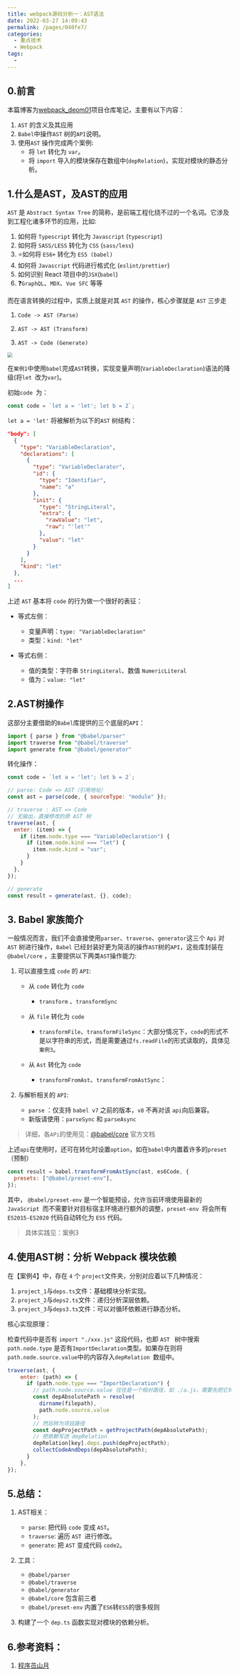 ```yaml
---
title: webpack源码分析一：AST语法
date: 2022-03-27 14:09:43
permalink: /pages/040fe7/
categories:
  - 重点技术
  - Webpack
tags:
  - 
---
```




## 0.前言

本篇博客为[webpack_deom01](https://github.com/wangjs-jacky/webpack_demo01)项目仓库笔记，主要有以下内容：

1. `AST` 的含义及其应用
2. `Babel`中操作`AST` 树的`API`说明。
3. 使用`AST` 操作完成两个案例:
   - 将 `let` 转化为 `var`。
   - 将 `import` 导入的模块保存在数组中(`depRelation`)，实现对模块的静态分析。

## 1.什么是AST，及AST的应用

`AST` 是 `Abstract Syntax Tree` 的简称，是前端工程化绕不过的一个名词。它涉及到工程化诸多环节的应用，比如:

1. 如何将 `Typescript` 转化为 `Javascript` (`typescript`)
2. 如何将 `SASS/LESS` 转化为 `CSS` (`sass/less`)
3. :star:如何将 `ES6+` 转化为 `ES5 (babel)` 
4. 如何将 `Javascript` 代码进行格式化 (`eslint/prettier`)
5. 如何识别 React 项目中的` JSX `(`babel`)
6. :question:`GraphQL`、`MDX`、`Vue SFC` 等等

而在语言转换的过程中，实质上就是对其 `AST` 的操作，核心步骤就是 `AST` 三步走

1. `Code -> AST (Parse)`

2. `AST -> AST (Transform)`

3. `AST -> Code (Generate)`

<img src="https://wjs-tik.oss-cn-shanghai.aliyuncs.com/image-20220327141204080.png" style="zoom:67%;" />

在`案例1`中使用`babel`完成`AST`转换，实现变量声明(`VariableDeclaration`)语法的降级(将`let `改为`var`)。 

初始`code `为：

```javascript
const code = `let a = 'let'; let b = 2`;
```

`let a = 'let'` 将被解析为以下的`AST` 树结构：

```json
"body": [
  {
    "type": "VariableDeclaration",
    "declarations": [
      {
        "type": "VariableDeclarator",
        "id": {
          "type": "Identifier",
          "name": "a"
        },
        "init": {
          "type": "StringLiteral",
          "extra": {
            "rawValue": "let",
            "raw": "'let'"
          },
          "value": "let"
        }
      }
    ],
    "kind": "let"
  },
  ...
]
```

上述 `AST` 基本将 `code` 的行为做一个很好的表征：

- 等式左侧：
  - 变量声明：`type: "VariableDeclaration"`
  - 类型：`kind: "let"`

- 等式右侧：
  - 值的类型：字符串 `StringLiteral`、数值 `NumericLiteral`
  - 值为：`value: "let"`



## 2.AST树操作

这部分主要借助的`Babel`库提供的三个底层的`API`：

```javascript
import { parse } from "@babel/parser"
import traverse from "@babel/traverse"
import generate from "@babel/generator"
```

转化操作：

```javascript
const code = `let a = 'let'; let b = 2`;

// parse: Code => AST（引用地址）
const ast = parse(code, { sourceType: "module" });

// traverse : AST => Code 
// 无输出，直接修改的原 AST 树
traverse(ast, {
  enter: (item) => {
    if (item.node.type === "VariableDeclaration") {
      if (item.node.kind === "let") {
        item.node.kind = "var";
      }
    }
  },
});

// generate
const result = generate(ast, {}, code);
```



## 3. Babel 家族简介

一般情况而言，我们不会直接使用`parser`、`traverse`、`generator`这三个 `Api` 对 `AST` 树进行操作，`Babel` 已经封装好更为简洁的操作`AST`树的`API`，这些库封装在`@babel/core` ，主要提供以下两类`AST`操作能力:

1. 可以直接生成 `code` 的 `API`:

   - 从 `code` 转化为 `code`
     - `transform` 、`transformSync`

   - 从 `file` 转化为 `code`
     - `transformFile`、`transformFileSync`：大部分情况下，`code`的形式不是以字符串的形式，而是需要通过`fs.readFile`的形式读取的，具体见`案例3`。
   - 从 `Ast` 转化为 `code`
     - `transformFromAst`、`transformFromAstSync`：

2. 与解析相关的 `API`:

   - `parse` ：仅支持 `babel v7` 之前的版本，`v8` 不再对该 `api`向后兼容。
   - 新版请使用：`parseSync` 和 `parseAsync`

> 详细，各`APi`的使用见：[@babel/core](https://www.babeljs.cn/docs/babel-core) 官方文档

上述`api`在使用时，还可在转化时设置`option`，如在`babel`中内置着许多的`preset`（预制）

```javascript
const result = babel.transformFromAstSync(ast, es6Code, {
  presets: ["@babel/preset-env"],
});
```

其中， `@babel/preset-env` 是一个智能预设，允许当前环境使用最新的 `JavaScript `而不需要针对目标宿主环境进行额外的调整，`preset-env `将会所有 `ES2015-ES2020` 代码自动转化为 `ES5` 代码。

> 具体实践见：案例3



## 4.使用AST树：分析 Webpack 模块依赖

在【案例4】中，存在 `4` 个 `project`文件夹，分别对应着以下几种情况：

1. `project_1`与`deps.ts`文件：基础模块分析实现。
2. `project_2`与`deps2.ts`文件：递归分析深层依赖。
3. `project_3`与`deps3.ts`文件：可以对循环依赖进行静态分析。

核心实现原理：

检查代码中是否有 `import "./xxx.js"` 这段代码，也即 `AST ` 树中搜索 `path.node.type` 是否有`ImportDeclaration`类型。如果存在则将`path.node.source.value`中的内容存入`depRelation `数组中。

```javascript
traverse(ast, {
    enter: (path) => {
      if (path.node.type === "ImportDeclaration") {
        // path.node.source.value 往往是一个相对路径，如 ./a.js，需要先把它转为一个绝对路径
        const depAbsolutePath = resolve(
          dirname(filepath),
          path.node.source.value
        );
        // 然后转为项目路径
        const depProjectPath = getProjectPath(depAbsolutePath);
        // 把依赖写进 depRelation
        depRelation[key].deps.push(depProjectPath);
        collectCodeAndDeps(depAbsolutePath);
      }
    },
});
```



## 5.总结：

1. AST相关：
   - `parse`: 把代码 `code` 变成 `AST`。
   - `traverse`: 遍历 `AST `进行修改。
   - `generate`: 把 `AST` 变成代码 `code2`。
2. 工具：
   - `@babel/parser`
   - `@babel/traverse`
   - `@babel/generator`
   - `@babel/core` 包含前三者
   - `@babel/preset-env` 内置了`ES6`转`ES5`的很多规则

3. 构建了一个 `dep.ts` 函数实现对模块的依赖分析。



## 6.参考资料：

1. [程序员山月](https://q.shanyue.tech/engineering/756.html)
